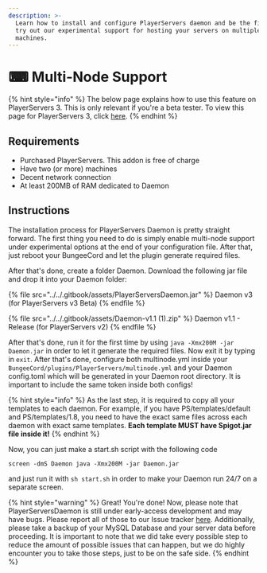 ```yaml
---
description: >-
  Learn how to install and configure PlayerServers daemon and be the first to
  try out our experimental support for hosting your servers on multiple
  machines.
---
```


# ⌨ Multi-Node Support

{% hint style="info" %}
The below page explains how to use this feature on PlayerServers 3. This is only relevant if you're a beta tester. To view this page for PlayerServers 3, click [here](../../legacy/multi-node-support.md).
{% endhint %}

## Requirements

* Purchased PlayerServers. This addon is free of charge
* Have two (or more) machines
* Decent network connection
* At least 200MB of RAM dedicated to Daemon

## Instructions

The installation process for PlayerServers Daemon is pretty straight forward. The first thing you need to do is simply enable multi-node support under experimental options at the end of your configuration file. After that, just reboot your BungeeCord and let the plugin generate required files.

After that's done, create a folder Daemon. Download the following jar file and drop it into your Daemon folder:

{% file src="../../.gitbook/assets/PlayerServersDaemon.jar" %}
Daemon v3 (for PlayerServers v3 Beta)
{% endfile %}

{% file src="../../.gitbook/assets/Daemon-v1.1 (1).zip" %}
Daemon v1.1 - Release (for PlayerServers v2)
{% endfile %}

After that's done, run it for the first time by using `java -Xmx200M -jar Daemon.jar` in order to let it generate the required files. Now exit it by typing in `exit`. After that's done, configure both multinode.yml inside your `BungeeCord/plugins/PlayerServers/multinode.yml` and your Daemon config.toml which will be generated in your Daemon root directory. It is important to include the same token inside both configs!

{% hint style="info" %}
As the last step, it is required to copy all your templates to each daemon. For example, if you have PS/templates/default and PS/templates/1.8, you need to have the exact same files across each daemon with exact same templates. **Each template MUST have Spigot.jar file inside it!**
{% endhint %}

Now, you can just make a start.sh script with the following code

```
screen -dmS Daemon java -Xmx200M -jar Daemon.jar
```

and just run it with `sh start.sh` in order to make your Daemon run 24/7 on a separate screen.

{% hint style="warning" %}
Great! You're done! Now, please note that PlayerServersDaemon is still under early-access development and may have bugs. Please report all of those to our Issue tracker [here](https://gitlab.com/OpenSource02/playerservers/-/issues). Additionally, please take a backup of your MySQL Database and your server data before proceeding. It is important to note that we did take every possible step to reduce the amount of possible issues that can happen, but we do highly encounter you to take those steps, just to be on the safe side.
{% endhint %}

